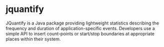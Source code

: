 # jquantify
JQuantify is a Java package providing lightweight statistics describing the frequency and duration of application-specific events.
Developers use a simple API to insert count-points or start/stop boundaries at appropriate places within their system.